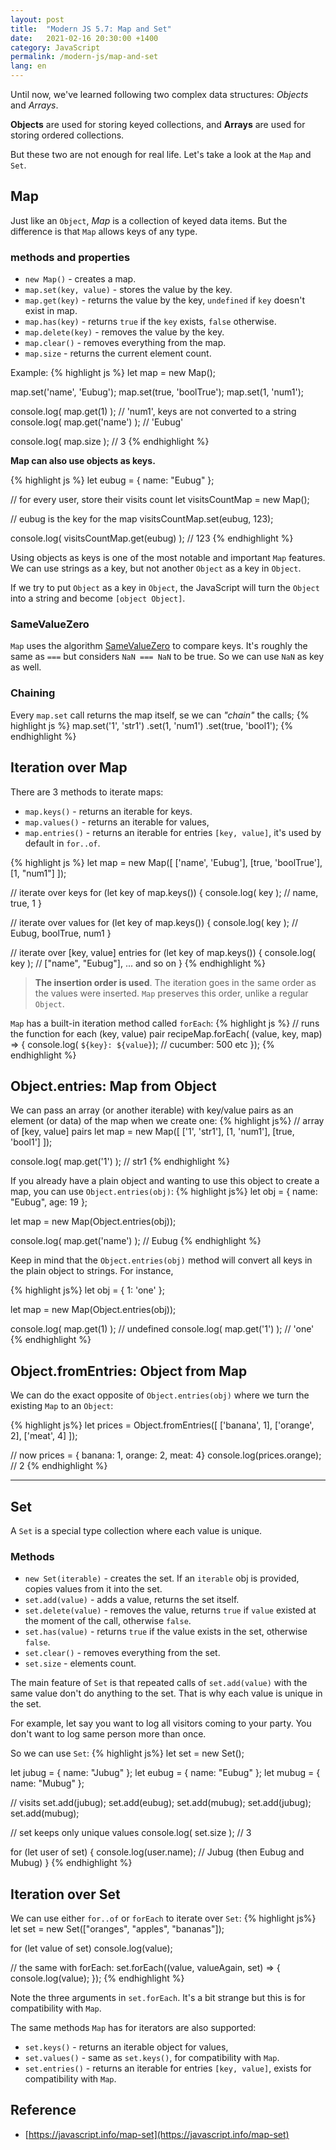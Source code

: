```yaml
---
layout: post
title:  "Modern JS 5.7: Map and Set"
date:   2021-02-16 20:30:00 +1400
category: JavaScript
permalink: /modern-js/map-and-set
lang: en
---
```


Until now, we've learned following two complex data structures: *Objects* and *Arrays*.

**Objects** are used for storing keyed collections, and **Arrays** are used for storing ordered collections.

But these two are not enough for real life. Let's take a look at the `Map` and `Set`.

## Map
Just like an `Object`, *Map* is a collection of keyed data items. But the difference is that `Map` allows keys of any type.

### methods and properties
- `new Map()` - creates a map.
- `map.set(key, value)` - stores the value by the key.
- `map.get(key)` - returns the value by the key, `undefined` if `key` doesn't exist in map.
- `map.has(key)` - returns `true` if the `key` exists, `false` otherwise.
- `map.delete(key)` - removes the value by the key.
- `map.clear()` - removes everything from the map.
- `map.size` - returns the current element count.

Example:
{% highlight js %}
let map = new Map();

map.set('name', 'Eubug');
map.set(true, 'boolTrue');
map.set(1, 'num1');

console.log( map.get(1) ); // 'num1', keys are not converted to a string
console.log( map.get('name') ); // 'Eubug'

console.log( map.size ); // 3
{% endhighlight %}

**Map can also use objects as keys.**

{% highlight js %}
let eubug = { name: "Eubug" };

// for every user, store their visits count
let visitsCountMap = new Map();

// eubug is the key for the map
visitsCountMap.set(eubug, 123);

console.log( visitsCountMap.get(eubug) ); // 123
{% endhighlight %}

Using objects as keys is one of the most notable and important `Map` features. We can use strings as a key, but not another `Object` as a key in `Object`.

If we try to put `Object` as a key in `Object`, the JavaScript will turn the `Object` into a string and become `[object Object]`.

### SameValueZero
`Map` uses the algorithm [SameValueZero](https://tc39.es/ecma262/#sec-samevaluezero) to compare keys. It's roughly the same as `===` but considers `NaN === NaN` to be true. So we can use `NaN` as key as well.

### Chaining
Every `map.set` call returns the map itself, se we can *"chain"* the calls;
{% highlight js %}
map.set('1', 'str1')
    .set(1, 'num1')
    .set(true, 'bool1');
{% endhighlight %}

## Iteration over Map
There are 3 methods to iterate maps:
- `map.keys()` - returns an iterable for keys.
- `map.values()` - returns an iterable for values,
- `map.entries()` - returns an iterable for entries `[key, value]`, it's used by default in `for..of`.

{% highlight js %}
let map = new Map([
    ['name', 'Eubug'],
    [true, 'boolTrue'],
    [1, "num1"]
]);

// iterate over keys
for (let key of map.keys()) {
    console.log( key ); // name, true, 1
}

// iterate over values
for (let key of map.keys()) {
    console.log( key ); // Eubug, boolTrue, num1
}

// iterate over [key, value] entries
for (let key of map.keys()) {
    console.log( key ); // ["name", "Eubug"], ... and so on
}
{% endhighlight %}

> **The insertion order is used**. The iteration goes in the same order as the values were inserted. `Map` preserves this order, unlike a regular `Object`.

`Map` has a built-in iteration method called `forEach`:
{% highlight js %}
// runs the function for each (key, value) pair
recipeMap.forEach( (value, key, map) => {
	console.log( `${key}: ${value}`); // cucumber: 500 etc
});
{% endhighlight %}

## Object.entries: Map from Object

We can pass an array (or another iterable) with key/value pairs as an element (or data) of the map when we create one:
{% highlight js%}
// array of [key, value] pairs
let map = new Map([
	['1', 'str1'],
	[1, 'num1'],
	[true, 'bool1']
]);

console.log( map.get('1') ); // str1
{% endhighlight %}

If you already have a plain object and wanting to use this object to create a map, you can use `Object.entries(obj)`:
{% highlight js%}
let obj = {
	name: "Eubug",
	age: 19
};

let map = new Map(Object.entries(obj));

console.log( map.get('name') ); // Eubug
{% endhighlight %}

Keep in mind that the `Object.entries(obj)` method will convert all keys in the plain object to strings. For instance,

{% highlight js%}
let obj = {
	1: 'one'
};

let map = new Map(Object.entries(obj));

console.log( map.get(1) ); // undefined
console.log( map.get('1') ); // 'one'
{% endhighlight %}

## Object.fromEntries: Object from Map
We can do the exact opposite of `Object.entries(obj)` where we turn the existing `Map` to an `Object`:

{% highlight js%}
let prices = Object.fromEntries([
	['banana', 1],
	['orange', 2],
	['meat', 4]
]);

// now prices = { banana: 1, orange: 2, meat: 4}
console.log(prices.orange); // 2
{% endhighlight %}

---

## Set
A `Set` is a special type collection where each value is unique.

### Methods
- `new Set(iterable)` - creates the set. If an `iterable` obj is provided, copies values from it into the set.
- `set.add(value)` - adds a value, returns the set itself.
- `set.delete(value)` - removes the value, returns `true` if `value` existed at the moment of the call, otherwise `false`.
- `set.has(value)` - returns `true` if the value exists in the set, otherwise `false`.
- `set.clear()` - removes everything from the set.
- `set.size` - elements count.

The main feature of `Set` is that repeated calls of `set.add(value)` with the same value don't do anything to the set. That is why each value is unique in the set.

For example, let say you want to log all visitors coming to your party. You don't want to log same person more than once.

So we can use `Set`:
{% highlight js%}
let set = new Set();

let jubug = { name: "Jubug" };
let eubug = { name: "Eubug" };
let mubug = { name: "Mubug" };

// visits
set.add(jubug);
set.add(eubug);
set.add(mubug);
set.add(jubug);
set.add(mubug);

// set keeps only unique values
console.log( set.size ); // 3

for (let user of set) {
	console.log(user.name); // Jubug (then Eubug and Mubug)
}
{% endhighlight %}

## Iteration over Set
We can use either `for..of` or `forEach` to iterate over `Set`:
{% highlight js%}
let set = new Set(["oranges", "apples", "bananas"]);

for (let value of set) console.log(value);

// the same with forEach:
set.forEach((value, valueAgain, set) => {
	console.log(value);
});
{% endhighlight %}

Note the three arguments in `set.forEach`. It's a bit strange but this is for compatibility with `Map`. 

The same methods `Map` has for iterators are also supported:
- `set.keys()` - returns an iterable object for values,
- `set.values()` - same as `set.keys()`, for compatibility with `Map`.
- `set.entries()` - returns an iterable for entries `[key, value]`, exists for compatibility with `Map`.

## Reference
- [https://javascript.info/map-set](https://javascript.info/map-set)